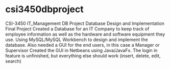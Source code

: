 # csi3450dbproject
CSI-3450 IT_Management DB Project
Database Design and Implementation Final Project 
Created a Database for an IT Company to keep track of employee information as well as the hardware and software equipment they use.
Using MySQL/MySQL Workbench to design and implement the database.
Also needed a GUI for the end users, in this case a Manager or Supervisor
Created the GUI in Netbeans using Java/JavaFx. 
The login in feature is unfinished, but everything else should work (insert, delete, edit, search)
